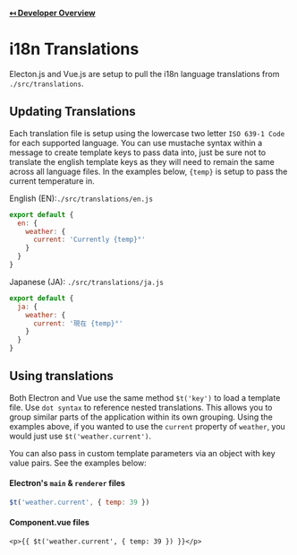 **[↤ Developer Overview](../README.md#developer-overview)**

i18n Translations
===

Electon.js and Vue.js are setup to pull the i18n language translations from `./src/translations`.

Updating Translations
---

Each translation file is setup using the lowercase two letter `ISO 639-1 Code` for each supported language.  You can use mustache syntax within a message to create template keys to pass data into, just be sure not to translate the english template keys as they will need to remain the same across all language files.  In the examples below, `{temp}` is setup to pass the current temperature in.

English (EN):`./src/translations/en.js`

```js
export default {
  en: {
    weather: {
      current: 'Currently {temp}°'
    }
  }
}
```

Japanese (JA): `./src/translations/ja.js`

```js
export default {
  ja: {
    weather: {
      current: '現在 {temp}°'
    }
  }
}
```

Using translations
---

Both Electron and Vue use the same method `$t('key')` to load a template file.  Use `dot syntax` to reference nested translations.  This allows you to group similar parts of the application within its own grouping.  Using the examples above, if you wanted to use the `current` property of `weather`, you would just use `$t('weather.current')`.

You can also pass in custom template parameters via an object with key value pairs.  See the examples below:

#### Electron's `main` & `renderer` files

```js
$t('weather.current', { temp: 39 })
```

#### Component.vue files

```
<p>{{ $t('weather.current', { temp: 39 }) }}</p>
```
